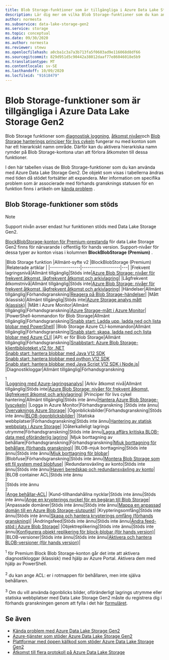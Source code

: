 ```yaml
---
title: Blob Storage-funktioner som är tillgängliga i Azure Data Lake Storage Gen2 | Microsoft Docs
description: Lär dig mer om vilka Blob Storage-funktioner som du kan använda med Azure Data Lake Storage Gen2
author: normesta
ms.subservice: data-lake-storage-gen2
ms.service: storage
ms.topic: conceptual
ms.date: 09/30/2020
ms.author: normesta
ms.reviewer: stewu
ms.openlocfilehash: a0cba1c3a7a3b713fa5f0603ad9e116068d8df66
ms.sourcegitcommit: 829d951d5c90442a38012daaf77e86046018e5b9
ms.translationtype: MT
ms.contentlocale: sv-SE
ms.lasthandoff: 10/09/2020
ms.locfileid: "91618479"
---
```

# <a name="blob-storage-features-available-in-azure-data-lake-storage-gen2"></a>Blob Storage-funktioner som är tillgängliga i Azure Data Lake Storage Gen2

Blob Storage funktioner som [diagnostisk loggning](../common/storage-analytics-logging.md), [åtkomst nivåer](storage-blob-storage-tiers.md)och [Blob Storage hanterings principer för livs cykeln](storage-lifecycle-management-concepts.md) fungerar nu med konton som har ett hierarkiskt namn område. Därför kan du aktivera hierarkiska namn rymder på Blob Storage-kontona utan att förlora åtkomsten till dessa funktioner.

I den här tabellen visas de Blob Storage-funktioner som du kan använda med Azure Data Lake Storage Gen2. De objekt som visas i tabellerna ändras med tiden då stödet fortsätter att expandera. Mer information om specifika problem som är associerade med förhands gransknings statusen för en funktion finns i artikeln om [kända problem](data-lake-storage-known-issues.md) .

## <a name="supported-blob-storage-features"></a>Blob Storage-funktioner som stöds

> [!NOTE]
> Support nivån avser endast hur funktionen stöds med Data Lake Storage Gen2. 
>
> [BlockBlobStorage-konton för Premium-prestanda](storage-blob-create-account-block-blob.md) för data Lake Storage Gen2 finns för närvarande i offentlig för hands version. Support-nivåer för dessa typer av konton visas i kolumnen **BlockBlobStorage (Premium)** .

|Blob Storage funktion |Allmänt-syfte v2 |BlockBlobStorage (Premium) |Relaterade artiklar |
|---------------|-------------------|---|
|Frekvent lagringsnivå|Allmänt tillgänglig|Stöds inte|[Azure Blob Storage: nivåer för frekvent åtkomst, lågfrekvent åtkomst och arkivlagring](storage-blob-storage-tiers.md)|
|Lågfrekvent åtkomstnivå|Allmänt tillgänglig|Stöds inte|[Azure Blob Storage: nivåer för frekvent åtkomst, lågfrekvent åtkomst och arkivlagring](storage-blob-storage-tiers.md)|
|Händelser|Allmänt tillgänglig|Förhandsgranskning|[Reagera på Blob Storage-händelser](storage-blob-event-overview.md)|
|Mått (klassisk)|Allmänt tillgänglig|Stöds inte|[Azure Storage analys mått (klassisk)](../common/storage-analytics-metrics.md?toc=%2fazure%2fstorage%2fblobs%2ftoc.json)|
|Mått i Azure Monitor|Allmänt tillgänglig|Förhandsgranskning|[Azure Storage-mått i Azure Monitor](../common/storage-metrics-in-azure-monitor.md?toc=%2fazure%2fstorage%2fblobs%2ftoc.json)|
|PowerShell-kommandon för Blob Storage|Allmänt tillgänglig|Förhandsgranskning|[Snabb start: Ladda upp, ladda ned och lista blobar med PowerShell](storage-quickstart-blobs-powershell.md)|
|Blob Storage Azure CLI-kommandon|Allmänt tillgänglig|Förhandsgranskning|[Snabb start: skapa, ladda ned och lista blobar med Azure CLI](storage-quickstart-blobs-cli.md)|
|API: er för Blob Storage|Allmänt tillgänglig|Förhandsgranskning|[Snabbstart: Azure Blob Storage-klientbiblioteket v12 för .NET](storage-quickstart-blobs-dotnet.md)<br>[Snabb start: hantera blobbar med Java V12 SDK](storage-quickstart-blobs-java.md)<br>[Snabb start: hantera blobbar med python V12 SDK](storage-quickstart-blobs-python.md)<br>[Snabb start: hantera blobbar med Java Script V12 SDK i Node.js](storage-quickstart-blobs-nodejs.md)|
|Diagnostikloggar|Allmänt tillgänglig|Förhandsgranskning <div role="complementary" aria-labelledby="diagnostic-logging"><sup>1</sup></div> |[Loggning med Azure-lagringsanalys](../common/storage-analytics-logging.md?toc=%2fazure%2fstorage%2fblobs%2ftoc.json)|
|Arkiv åtkomst nivå|Allmänt tillgänglig|Stöds inte|[Azure Blob Storage: nivåer för frekvent åtkomst, lågfrekvent åtkomst och arkivlagring](storage-blob-storage-tiers.md)|
|Principer för livs cykel hantering|Allmänt tillgänglig|Stöds inte ännu|[Hantera Azure Blob Storage-livscykeln](storage-lifecycle-management-concepts.md)|
|Logga in Azure Monitor|Förhandsgranskning |Stöds inte ännu|[Övervaknings Azure Storage](../common/monitor-storage.md)|
|Ögonblicksbilder|Förhandsgranskning|Stöds inte ännu|[BLOB-ögonblicksbilder](snapshots-overview.md)|
|Statiska webbplatser|Förhandsgranskning|Stöds inte ännu|[Hantering av statisk webbplats i Azure Storage](storage-blob-static-website.md)|
|Oåterkalleligt lagrings utrymme|Förhandsgranskning|Stöds inte ännu|[Lagra affärs kritiska BLOB-data med oföränderlig lagring](storage-blob-immutable-storage.md)|
|Mjuk borttagning av behållare|Förhandsgranskning|Förhandsgranskning|[Mjuk borttagning för behållare (förhands granskning)](soft-delete-container-overview.md)|
|BLOB-mjuk borttagning|Stöds inte ännu|Stöds inte ännu|[Mjuk borttagning för blobar](storage-blob-soft-delete.md)|
|Blobfuse|Förhandsgranskning|Stöds inte ännu|[Montera Blob Storage som ett fil system med blobfuse](storage-how-to-mount-container-linux.md)|
|Redundansväxling av konto|Stöds inte ännu|Stöds inte ännu|[Haveri beredskap och redundansväxling av konto](../common/storage-disaster-recovery-guidance.md?toc=%2fazure%2fstorage%2fblobs%2ftoc.json)|
|BLOB container ACL|Stöds inte ännu<div role="complementary" aria-labelledby="blob-container-ACL"><sup>2</sup></div>|Stöds inte ännu<div role="complementary" aria-labelledby="blob-container-ACL"><sup>2</sup></div>|[Ange behållar-ACL](https://docs.microsoft.com/rest/api/storageservices/set-container-acl)|
|Kund-tillhandahållna nycklar|Stöds inte ännu|Stöds inte ännu|[Ange en krypterings nyckel för en begäran till Blob Storage](encryption-customer-provided-keys.md)|
|Anpassade domäner|Stöds inte ännu|Stöds inte ännu|[Mappa en anpassad domän till en Azure Blob Storage-slutpunkt](storage-custom-domain-name.md)|
|Krypteringsomfång|Stöds inte ännu|Stöds inte ännu|[Skapa och hantera krypterings omfång (förhands granskning)](encryption-scope-manage.md)|
|Ändringsfeed|Stöds inte ännu|Stöds inte ännu|[Ändra feed-stöd i Azure Blob Storage](storage-blob-change-feed.md)|
|Objektreplikering|Stöds inte ännu|Stöds inte ännu|[Konfigurera objekt replikering för block-blobar (för hands version)](object-replication-configure.md)|
|BLOB-versioner|Stöds inte ännu|Stöds inte ännu|[Aktivera och hantera BLOB-versioner (för hands version)](versioning-enable.md)|

<div id="diagnostic-logging"><sup>1</sup> för Premium Block Blob Storage-konton går det inte att aktivera diagnostikloggar (klassisk) med hjälp av Azure Portal. Aktivera dem med hjälp av PowerShell.</div><br>

<div id="blob-container-ACL"><sup>2</sup> du kan ange ACL: er i rotmappen för behållaren, men inte själva behållaren.</div><br>

<div id="preview-form"><sup>3</sup> Om du vill använda ögonblicks bilder, oföränderligt lagrings utrymme eller statiska webbplatser med Data Lake Storage Gen2 måste du registrera dig i förhands granskningen genom att fylla i det här <a href=https://forms.microsoft.com/Pages/ResponsePage.aspx?id=v4j5cvGGr0GRqy180BHbR2EUNXd_ZNJCq_eDwZGaF5VUOUc3NTNQSUdOTjgzVUlVT1pDTzU4WlRKRy4u>formuläret</a>.  </div>

## <a name="see-also"></a>Se även

- [Kända problem med Azure Data Lake Storage Gen2](data-lake-storage-known-issues.md)
- [Azure-tjänster som stöder Azure Data Lake Storage Gen2](data-lake-storage-supported-azure-services.md)
- [Plattformar med öppen källkod som stöder Azure Data Lake Storage Gen2](data-lake-storage-supported-open-source-platforms.md)
- [Åtkomst till flera protokoll på Azure Data Lake Storage](data-lake-storage-multi-protocol-access.md)

